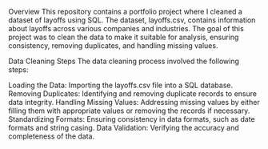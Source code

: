 Overview
This repository contains a portfolio project where I cleaned a dataset of layoffs using SQL. 
The dataset, layoffs.csv, contains information about layoffs across various companies and industries.
The goal of this project was to clean the data to make it suitable for analysis, ensuring consistency, removing duplicates, and handling missing values.

Data Cleaning Steps
The data cleaning process involved the following steps:

Loading the Data: Importing the layoffs.csv file into a SQL database.
Removing Duplicates: Identifying and removing duplicate records to ensure data integrity.
Handling Missing Values: Addressing missing values by either filling them with appropriate values or removing the records if necessary.
Standardizing Formats: Ensuring consistency in data formats, such as date formats and string casing.
Data Validation: Verifying the accuracy and completeness of the data.
